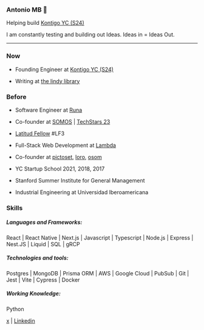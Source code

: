 ### Antonio MB :space_invader:

Helping build [Kontigo YC (S24)](https://kontigo.lat/)

I am constantly testing and building out Ideas. Ideas in = Ideas Out.

---

### Now

* Founding Engineer at [Kontigo YC (S24)](https://kontigo.lat/)

* Writing at [the lindy library](https://thelindylibrary.org/)

### Before

* Software Engineer at [Runa](https://runahr.com/mx/home/)

* Co-founder at [SOMOS](http://somos.me/) | [TechStars 23](https://www.techstars.com)

* [Latitud Fellow](https://latitud.com/) #LF3

* Full-Stack Web Development at [Lambda](https://lambdaschool.com/)

* Co-founder at [pictoset](https://www.pictoset.com/), [loro](https://www.myloro.com/), [osom](http://www.osom.io/)

* YC Startup School 2021, 2018, 2017

* Stanford Summer Institute for General Management

* Industrial Engineering at Universidad Iberoamericana

### Skills

##### Languages and Frameworks:  
React | React Native | Next.js | Javascript | Typescript | Node.js | Express | Nest.JS | Liquid | SQL | gRCP

##### Technologies and tools:
Postgres | MongoDB | Prisma ORM | AWS | Google Cloud | PubSub | Git | Jest | Vite | Cypress | Docker

##### Working Knowledge:              
Python 





[x](https://twitter.com/tono_mtzb) | [Linkedin](https://www.linkedin.com/in/antoniomtzb/) 
